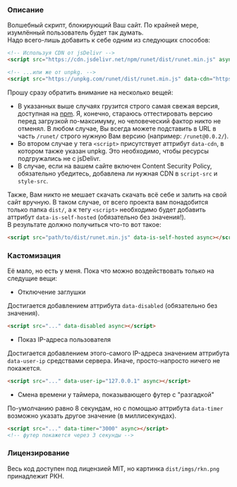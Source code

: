 ### Описание

Волшебный скрипт, блокирующий Ваш сайт. По крайней мере, изумлённый пользователь будет так думать.  
Надо всего-лишь добавить к себе одним из следующих способов:

```HTML
<!-- Используя CDN от jsDelivr -->
<script src="https://cdn.jsdelivr.net/npm/runet/dist/runet.min.js" async></script>

<!-- ...или же от unpkg. -->
<script src="https://unpkg.com/runet/dist/runet.min.js" data-cdn="https://unpkg.com/runet/dist/" async></script>
```
Прошу сразу обратить внимание на несколько вещей:

* В указанных выше случаях грузится строго самая свежая версия, доступная на [npm](https://www.npmjs.com/package/runet). Я, конечно, стараюсь оттестировать версию перед загрузкой по-максимуму, но человеческий фактор никто не отменял. В любом случае, Вы всегда можете подставить в URL в часть `/runet/` строго нужную Вам версию (например: `/runet@0.0.2/`).
* Во втором случае у тега `<script>` присутствует аттрибут `data-cdn`, в котором также указан unpkg. Это необходимо, чтобы ресурсы подгружались не с jsDelivr.  
* В случае, если на вашем сайте включен Content Security Policy, обязательно убедитесь, добавлена ли нужная CDN в `script-src` и `style-src`.

Также, Вам никто не мешает скачать скачать всё себе и залить на свой сайт вручную. В таком случае, от всего проекта вам понадобится только папка `dist/`, а к тегу `<script>` необходимо будет добавить аттрибут `data-is-self-hosted` (обязательно без значения!).  
В результате должно получиться что-то вот такое:

```HTML
<script src="path/to/dist/runet.min.js" data-is-self-hosted async></script>
```

### Кастомизация

Её мало, но есть у меня. Пока что можно воздействовать только на следущие вещи:  

* Отключение заглушки

Достигается добавлением аттрибута `data-disabled` (обязательно без значения).

```HTML
<script src="..." data-disabled async></script>
```

* Показ IP-адреса пользователя

Достигается добавлением этого-самого IP-адреса значением аттрибута `data-user-ip` средствами сервера. Иначе, просто-напросто ничего не покажется.

```HTML
<script src="..." data-user-ip="127.0.0.1" async></script>
```

* Смена времени у таймера, показывающего футер с "разгадкой"

По-умолчанию равно 8 секундам, но с помощью аттрибута `data-timer` возможно указать другое значение (в миллисекундах).

```HTML
<script src="..." data-timer="3000" async></script>
<!-- футер покажется через 3 секунды -->
```

### Лицензирование

Весь код доступен под лицензией MIT, но картинка `dist/imgs/rkn.png` принадлежит РКН.
